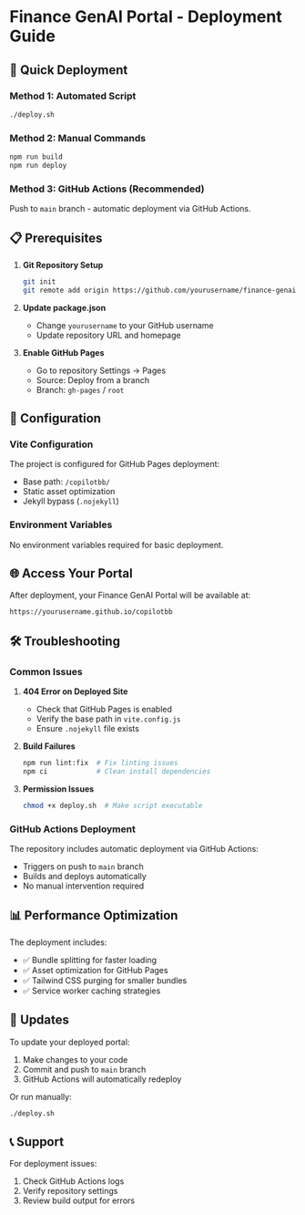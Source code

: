 # Finance GenAI Portal - Deployment Guide

## 🚀 Quick Deployment

### Method 1: Automated Script
```bash
./deploy.sh
```

### Method 2: Manual Commands
```bash
npm run build
npm run deploy
```

### Method 3: GitHub Actions (Recommended)
Push to `main` branch - automatic deployment via GitHub Actions.

## 📋 Prerequisites

1. **Git Repository Setup**
   ```bash
   git init
   git remote add origin https://github.com/yourusername/finance-genai-portal.git
   ```

2. **Update package.json**
   - Change `yourusername` to your GitHub username
   - Update repository URL and homepage

3. **Enable GitHub Pages**
   - Go to repository Settings → Pages
   - Source: Deploy from a branch
   - Branch: `gh-pages` / `root`

## 🔧 Configuration

### Vite Configuration
The project is configured for GitHub Pages deployment:
- Base path: `/copilotbb/`
- Static asset optimization
- Jekyll bypass (`.nojekyll`)

### Environment Variables
No environment variables required for basic deployment.

## 🌐 Access Your Portal

After deployment, your Finance GenAI Portal will be available at:
```
https://yourusername.github.io/copilotbb
```

## 🛠 Troubleshooting

### Common Issues

1. **404 Error on Deployed Site**
   - Check that GitHub Pages is enabled
   - Verify the base path in `vite.config.js`
   - Ensure `.nojekyll` file exists

2. **Build Failures**
   ```bash
   npm run lint:fix  # Fix linting issues
   npm ci            # Clean install dependencies
   ```

3. **Permission Issues**
   ```bash
   chmod +x deploy.sh  # Make script executable
   ```

### GitHub Actions Deployment

The repository includes automatic deployment via GitHub Actions:
- Triggers on push to `main` branch
- Builds and deploys automatically
- No manual intervention required

## 📊 Performance Optimization

The deployment includes:
- ✅ Bundle splitting for faster loading
- ✅ Asset optimization for GitHub Pages
- ✅ Tailwind CSS purging for smaller bundles
- ✅ Service worker caching strategies

## 🔄 Updates

To update your deployed portal:
1. Make changes to your code
2. Commit and push to `main` branch
3. GitHub Actions will automatically redeploy

Or run manually:
```bash
./deploy.sh
```

## 📞 Support

For deployment issues:
1. Check GitHub Actions logs
2. Verify repository settings
3. Review build output for errors
